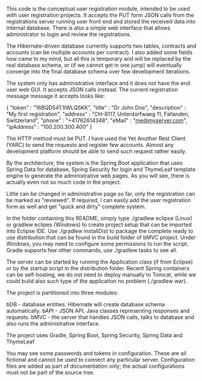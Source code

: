 This code is the conceptual user registration module, intended to be used with user registration projects. It accepts the PUT form JSON calls from the registrations server running user front end and stored the received data into internal database. There is also a simple web interface that allows administrator to login and review the registrations. 

The Hibernate-driven database currently supports two tables, contracts and accounts (can be multiple accounts per contract). I also added some fields how came to my mind, but all this is temporary and will be replaced by the real database schema, or (if we cannot get in one jump) will eventually converge into the final database schema over few development iterations.

The system only has administrative interface and it does not have the end user web GUI. It accepts JSON calls instead. The current registration message message it accepts looks like:

{
  "token" : "16BQD541.1IWLQ5KK",
  "title" : "Dr John Doe",
  "description" : "My first registration",
  "address" : "CH-8117, Unterdorfwaeg 11, Fallanden, Switzerland",
  "phone" : "+41762614348",
  "eMail" : "me@myserver.com",
  "ipAddress" : "100.200.300.400"
}

The HTTP method must be PUT. I have used the Yet Another Rest Client (YARC) to send the requests and register few accounts. Almost any development platform should be able to send such request rather easily.

By the architecture, the system is the Spring Boot application that uses Spring Data for database, Spring Security for login and ThymeLeaf template engine to generate the administrative web pages. As you will see, there is actually even not so much code in the project.

Little can be changed in administrative page so far, only the registration can be marked as "reviewed". If required, I can easily add the user registration form as well and get "quick and dirty" complete system.


In the folder containing this README, simply type ./gradlew eclipse (Linux) or gradlew eclipes (Windows) to create project setup that can be imported into Eclipse IDE. Use ./gradlew installDist to package the complete ready to use distribution that can be found in the build folder of bMVC project. Under Windows, you may need to configure some permissions to run the script. Gradle supports few other commands, use ./gradlew tasks to see all.

The server can be started by running the Application class (if from Eclipse) or by the startup script in the distribution folder. Recent Spring containers can be self-hosting, we do not need to deploy manually to Tomcat, while we could build also such type of the application no problem (./gradlew war).

The project is partitioned into three modules:

bDB - database entities. Hibernate will create database schema automatically. 
bAPI - JSON API, Java classes representing responses and requests.
bMVC - the server that handles JSON calls, talks to database and also runs the administrative interface.

The project uses Gradle, Spring Boot, Spring Security, Spring Data and ThymeLeaf

You may see some passwords and tokens in configuration. These are all fictional and cannot be used to connect any particular server. Configuration files are added as part of documentation only; the actual configurations must not be part of the source tree.
 

